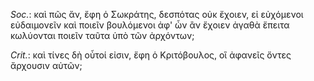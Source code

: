 

*Soc.*: καὶ πῶς ἄν, ἔφη ὁ Σωκράτης, δεσπότας οὐκ ἔχοιεν, εἰ εὐχόμενοι εὐδαιμονεῖν καὶ ποιεῖν βουλόμενοι ἀφ' ὧν ἂν ἔχοιεν ἀγαθὰ ἔπειτα κωλύονται ποιεῖν ταῦτα ὑπὸ τῶν ἀρχόντων;



*Crit.*: καὶ τίνες δὴ οὗτοί εἰσιν, ἔφη ὁ Κριτόβουλος, οἳ ἀφανεῖς ὄντες ἄρχουσιν αὐτῶν;